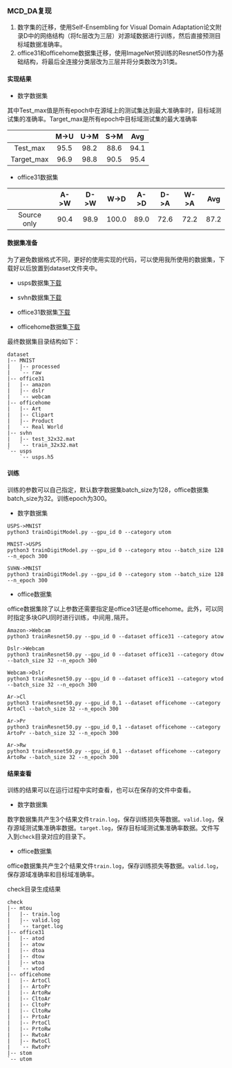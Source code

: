 ### MCD_DA复现

1. 数字集的迁移，使用Self-Ensembling for Visual Domain Adaptation论文附录D中的网络结构（将fc层改为三层）对源域数据进行训练，然后直接预测目标域数据准确率。
2. office31和officehome数据集迁移，使用ImageNet预训练的Resnet50作为基础结构，将最后全连接分类层改为三层并将分类数改为31类。

#### 实现结果

* 数字数据集

其中Test_max值是所有epoch中在源域上的测试集达到最大准确率时，目标域测试集的准确率。Target_max是所有epoch中目标域测试集的最大准确率

|            | M->U | U->M | S->M | Avg  |
| :--------: | :--: | :--: | :--: | :--: |
|  Test_max  | 95.5 | 98.2 | 88.6 | 94.1 |
| Target_max | 96.9 | 98.8 | 90.5 | 95.4 |

* office31数据集

|             | A->W | D->W | W->D  | A->D | D->A | W->A | Avg  |
| :---------: | :--: | :--: | :---: | :--: | :--: | :--: | :--: |
| Source only | 90.4 | 98.9 | 100.0 | 89.0 | 72.6 | 72.2 | 87.2 |

#### 数据集准备

为了避免数据格式不同，更好的使用实现的代码，可以使用我所使用的数据集，下载好以后放置到dataset文件夹中。

* usps数据集[下载](https://www.kaggle.com/bistaumanga/usps-dataset)

* svhn数据集[下载](http://ufldl.stanford.edu/housenumbers/)

* office31数据集[下载](https://drive.google.com/file/d/0B4IapRTv9pJ1WGZVd1VDMmhwdlE/view)

* officehome数据集[下载](https://drive.google.com/file/d/0B81rNlvomiwed0V1YUxQdC1uOTg/view)

最终数据集目录结构如下：

```
dataset
|-- MNIST
|   |-- processed
|   `-- raw
|-- office31
|   |-- amazon
|   |-- dslr
|   `-- webcam
|-- officehome
|   |-- Art
|   |-- Clipart
|   |-- Product
|   `-- Real World
|-- svhn
|   |-- test_32x32.mat
|   `-- train_32x32.mat
`-- usps
    `-- usps.h5
```

#### 训练

训练的参数可以自己指定，默认数字数据集batch_size为128，office数据集batch_size为32。训练epoch为300。

* 数字数据集

```
USPS->MNIST
python3 trainDigitModel.py --gpu_id 0 --category utom

MNIST->USPS
python3 trainDigitModel.py --gpu_id 0 --category mtou --batch_size 128 --n_epoch 300

SVHN->MNIST
python3 trainDigitModel.py --gpu_id 0 --category stom --batch_size 128 --n_epoch 300
```

* office数据集

office数据集除了以上参数还需要指定是office31还是officehome。此外，可以同时指定多块GPU同时进行训练，中间用`,`隔开。

```
Amazon->Webcam
python3 trainResnet50.py --gpu_id 0 --dataset office31 --category atow

Dslr->Webcam
python3 trainResnet50.py --gpu_id 0 --dataset office31 --category dtow --batch_size 32 --n_epoch 300

Webcam->Dslr
python3 trainResnet50.py --gpu_id 0 --dataset office31 --category wtod --batch_size 32 --n_epoch 300

Ar->Cl
python3 trainResnet50.py --gpu_id 0,1 --dataset officehome --category ArtoCl --batch_size 32 --n_epoch 300

Ar->Pr
python3 trainResnet50.py --gpu_id 0,1 --dataset officehome --category ArtoPr --batch_size 32 --n_epoch 300

Ar->Rw
python3 trainResnet50.py --gpu_id 0,1 --dataset officehome --category ArtoRw --batch_size 32 --n_epoch 300
```

#### 结果查看

训练的结果可以在运行过程中实时查看，也可以在保存的文件中查看。

* 数字数据集

数字数据集共产生3个结果文件`train.log`，保存训练损失等数据。`valid.log`，保存源域测试集准确率数据。`target.log`，保存目标域测试集准确率数据。文件写入到`check`目录对应的目录下。

* office数据集

office数据集共产生2个结果文件`train.log`，保存训练损失等数据。`valid.log`，保存源域准确率和目标域准确率。

check目录生成结果

```
check
|-- mtou
|   |-- train.log
|   |-- valid.log
|   `-- target.log
|-- office31
|   |-- atod
|   |-- atow
|   |-- dtoa
|   |-- dtow
|   |-- wtoa
|   `-- wtod
|-- officehome
|   |-- ArtoCl
|   |-- ArtoPr
|   |-- ArtoRw
|   |-- CltoAr
|   |-- CltoPr
|   |-- CltoRw
|   |-- PrtoAr
|   |-- PrtoCl
|   |-- PrtoRw
|   |-- RwtoAr
|   |-- RwtoCl
|   `-- RwtoPr
|-- stom
`-- utom
```

